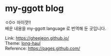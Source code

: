 # my-ggott blog
ㅇ0ㅇ 마이깟!!  
배운 내용을 my-ggott language 로 번역해 둔 곳입니다.

Link: https://gheejeon.github.io/  
Theme: [long-haul](https://github.com/brianmaierjr/long-haul)  
Reference: https://pages.github.com/
